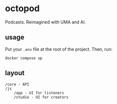 # octopod
Podcasts. Reimagined with UMA and AI.

## usage
Put your `.env` file at the root of the project. Then, run:

```bask
docker compose up
```

## layout

```
/core - API
/js
    /app - UI for listeners
    /studio - UI for creators
```
